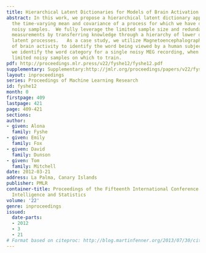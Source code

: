 ```yaml
---
title: Hierarchical Latent Dictionaries for Models of Brain Activation
abstract: In this work, we propose a hierarchical latent dictionary approach to estimate
  the time-varying mean and covariance of a process for which we have only limited
  noisy samples.  We fully leverage the limited sample size and redundancy in sensor
  measurements by transferring knowledge through a hierarchy of lower dimensional
  latent processes.   As a case study, we utilize Magnetoencephalography (MEG) recordings
  of brain activity to identify the word being viewed by a human subject.  Specifically,
  we identify the word category for a single noisy MEG recording, when given only
  limited noisy samples on which to train.
pdf: http://proceedings.mlr.press/v22/fyshe12/fyshe12.pdf
supplementary: Supplementary:http://jmlr.org/proceedings/papers/v22/fyshe12/fyshe12Supple.zip
layout: inproceedings
series: Proceedings of Machine Learning Research
id: fyshe12
month: 0
firstpage: 409
lastpage: 421
page: 409-421
sections: 
author:
- given: Alona
  family: Fyshe
- given: Emily
  family: Fox
- given: David
  family: Dunson
- given: Tom
  family: Mitchell
date: 2012-03-21
address: La Palma, Canary Islands
publisher: PMLR
container-title: Proceedings of the Fifteenth International Conference on Artificial
  Intelligence and Statistics
volume: '22'
genre: inproceedings
issued:
  date-parts:
  - 2012
  - 3
  - 21
# Format based on citeproc: http://blog.martinfenner.org/2013/07/30/citeproc-yaml-for-bibliographies/
---
```

